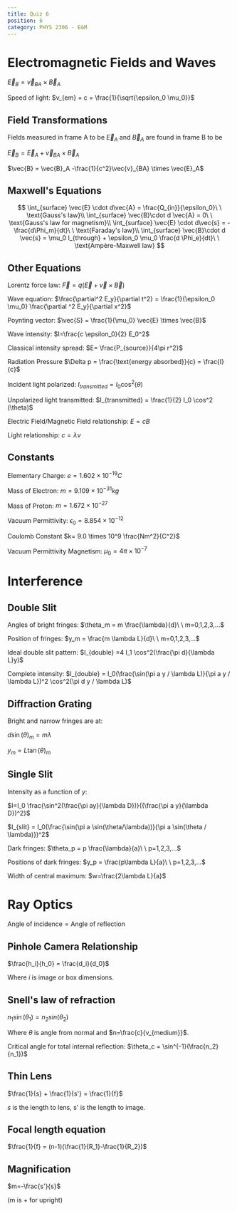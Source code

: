 ```yaml
---
title: Quiz 6
position: 6
category: PHYS 2306 - E&M
---
```


# Electromagnetic Fields and Waves

$\vec{E}_B =\vec{v}_{BA} \times \vec{B}_A$

Speed of light: $v_{em} = c = \frac{1}{\sqrt{\epsilon_0 \mu_0}}$

## Field Transformations

Fields measured in frame A to be $\vec{E}_A$ and $\vec{B}_A$ are found in frame B to be

$\vec{E}_B = \vec{E}_A + \vec{v}_{BA}\times \vec{B}_A$

$\vec{B} = \vec{B}_A -\frac{1}{c^2}\vec{v}_{BA} \times \vec{E}_A$

## Maxwell's Equations

$$
\int_{surface} \vec{E} \cdot d\vec{A} = \frac{Q_{in}}{\epsilon_0}\ \ \text{Gauss's law}\\
\int_{surface} \vec{B}\cdot d \vec{A} = 0\ \ \text{Gauss's law for magnetism}\\
\int_{surface} \vec{E} \cdot d\vec{s} = -\frac{d\Phi_m}{dt}\ \ \text{Faraday's law}\\
\int_{surface} \vec{B}\cdot d \vec{s} = \mu_0 I_{through} + \epsilon_0 \mu_0 \frac{d \Phi_e}{dt}\ \ \text{Ampère-Maxwell law}
$$

## Other Equations

Lorentz force law: $\vec{F} = q(\vec{E} + \vec{v} \times \vec{B})$

Wave equation: $\frac{\partial^2 E_y}{\partial t^2} = \frac{1}{\epsilon_0 \mu_0} \frac{\partial ^2 E_y}{\partial x^2}$

Poynting vector: $\vec{S} = \frac{1}{\mu_0} \vec{E} \times \vec{B}$

Wave intensity: $I=\frac{c \epsilon_0}{2} E_0^2$

Classical intensity spread: $E= \frac{P_{source}}{4\pi r^2}$

Radiation Pressure  $\Delta p = \frac{\text{energy absorbed}}{c} = \frac{I}{c}$

Incident light polarized: $I_{transmitted} = I_0 \cos^2(\theta)$

Unpolarized light transmitted: $I_{transmitted} = \frac{1}{2} I_0 \cos^2 (\theta)$

Electric Field/Magnetic Field relationship: $E=cB$

Light relationship: $c=\lambda v$

## Constants

Elementary Charge: $e=1.602 \times 10^{-19}C$

Mass of Electron: $m = 9.109 \times 10^{-31} kg$

Mass of Proton: $m=1.672 \times 10^{-27}$

Vacuum Permittivity: $\epsilon_0 = 8.854\times 10^{-12}$

Coulomb Constant $k= 9.0 \times 10^9 \frac{Nm^2}{C^2}$

Vacuum Permittivity Magnetism: $\mu_0 = 4\pi \times 10^{-7}$

# Interference

## Double Slit

Angles of bright fringes: $\theta_m = m \frac{\lambda}{d}\ \ m=0,1,2,3,...$

Position of fringes: $y_m = \frac{m \lambda L}{d}\ \ m=0,1,2,3,...$

Ideal double slit pattern: $I_{double} =4 I_1 \cos^2(\frac{\pi d}{\lambda L}y)$

Complete intensity: $I_{double} = I_0(\frac{\sin(\pi a y / \lambda L)}{\pi a y / \lambda L})^2 \cos^2(\pi d y / \lambda L)$

## Diffraction Grating

Bright and narrow fringes are at:

$d \sin(\theta)_m = m\lambda$

$y_m = L \tan(\theta)_m$

## Single Slit

Intensity as a function of *y*:

$I=I_0 \frac{\sin^2(\frac{\pi ay}{\lambda D})}{(\frac{\pi a y}{\lambda D})^2}$

$I_{slit} = I_0(\frac{\sin(\pi a \sin(\theta/\lambda))}{\pi a \sin(\theta / \lambda)})^2$

Dark fringes: $\theta_p = p \frac{\lambda}{a}\ \ p=1,2,3,...$

Positions of dark fringes: $y_p = \frac{p\lambda L}{a}\ \ p=1,2,3,...$

Width of central maximum: $w=\frac{2\lambda L}{a}$

# Ray Optics

$\text{Angle of incidence} = \text{Angle of reflection}$

## Pinhole Camera Relationship

$\frac{h_i}{h_0} = \frac{d_i}{d_0}$

Where *i* is image or box dimensions.

## Snell's law of refraction

$n_1 \sin(\theta_1) = n_2 sin(\theta_2)$

Where $\theta$ is angle from normal and $n=\frac{c}{v_{medium}}$.

Critical angle for total internal reflection: $\theta_c = \sin^{-1}(\frac{n_2}{n_1})$

## Thin Lens

$\frac{1}{s} + \frac{1}{s'} = \frac{1}{f}$

*s* is the length to lens, s' is the length to image.

## Focal length equation

$\frac{1}{f} = (n-1)(\frac{1}{R_1}-\frac{1}{R_2})$

## Magnification

$m=-\frac{s'}{s}$

(m is + for upright)

